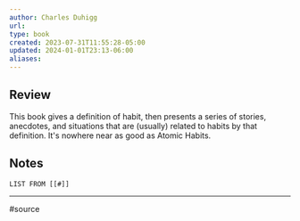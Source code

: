 ```yaml
---
author: Charles Duhigg
url: 
type: book
created: 2023-07-31T11:55:28-05:00
updated: 2024-01-01T23:13-06:00
aliases: 
---
```

## Review
This book gives a definition of habit, then presents a series of stories, anecdotes, and situations that are (usually) related to habits by that definition. It's nowhere near as good as Atomic Habits.

## Notes
```dataview
LIST FROM [[#]]
```

---
#source 
